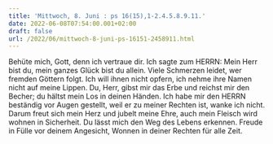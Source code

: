 ```yaml
---
title: 'Mittwoch, 8. Juni : ps 16(15),1-2.4.5.8.9.11.'
date: 2022-06-08T07:54:00.001+02:00
draft: false
url: /2022/06/mittwoch-8-juni-ps-16151-2458911.html
---
```


Behüte mich, Gott, denn ich vertraue dir. Ich sagte zum HERRN: Mein Herr bist du, mein ganzes Glück bist du allein. Viele Schmerzen leidet, wer fremden Göttern folgt. Ich will ihnen nicht opfern, ich nehme ihre Namen nicht auf meine Lippen. Du, Herr, gibst mir das Erbe und reichst mir den Becher; du hältst mein Los in deinen Händen. Ich habe mir den HERRN beständig vor Augen gestellt, weil er zu meiner Rechten ist, wanke ich nicht. Darum freut sich mein Herz und jubelt meine Ehre, auch mein Fleisch wird wohnen in Sicherheit. Du lässt mich den Weg des Lebens erkennen. Freude in Fülle vor deinem Angesicht, Wonnen in deiner Rechten für alle Zeit.